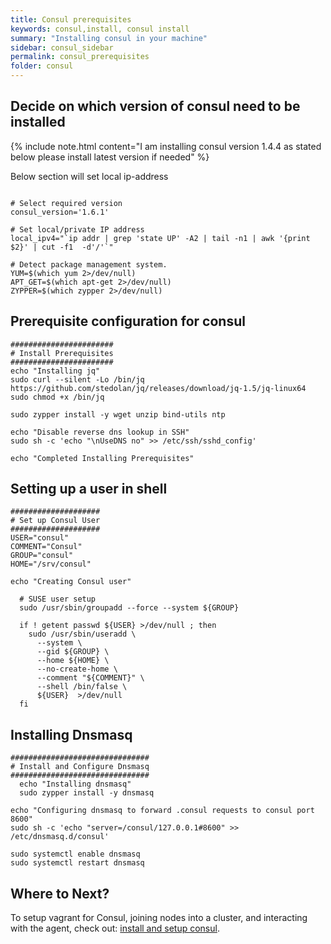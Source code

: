 ```yaml
---
title: Consul prerequisites
keywords: consul,install, consul install
summary: "Installing consul in your machine"
sidebar: consul_sidebar
permalink: consul_prerequisites
folder: consul
---
```

## Decide on which version of consul need to be installed 
{% include note.html content="I am installing consul version 1.4.4 as stated below please install latest version if needed" %}
    
Below section will set local ip-address
```shell

# Select required version
consul_version='1.6.1'

# Set local/private IP address
local_ipv4="`ip addr | grep 'state UP' -A2 | tail -n1 | awk '{print $2}' | cut -f1  -d'/'`"

# Detect package management system.
YUM=$(which yum 2>/dev/null)
APT_GET=$(which apt-get 2>/dev/null)
ZYPPER=$(which zypper 2>/dev/null)

```


## Prerequisite configuration for consul

```shell
#######################
# Install Prerequisites
#######################
echo "Installing jq"
sudo curl --silent -Lo /bin/jq https://github.com/stedolan/jq/releases/download/jq-1.5/jq-linux64
sudo chmod +x /bin/jq

sudo zypper install -y wget unzip bind-utils ntp

echo "Disable reverse dns lookup in SSH"
sudo sh -c 'echo "\nUseDNS no" >> /etc/ssh/sshd_config'

echo "Completed Installing Prerequisites"
```

## Setting up a user in shell 

```shell
####################
# Set up Consul User
####################
USER="consul"
COMMENT="Consul"
GROUP="consul"
HOME="/srv/consul"

echo "Creating Consul user"

  # SUSE user setup
  sudo /usr/sbin/groupadd --force --system ${GROUP}

  if ! getent passwd ${USER} >/dev/null ; then
    sudo /usr/sbin/useradd \
      --system \
      --gid ${GROUP} \
      --home ${HOME} \
      --no-create-home \
      --comment "${COMMENT}" \
      --shell /bin/false \
      ${USER}  >/dev/null
  fi

```
## Installing Dnsmasq 
```shell
###############################
# Install and Configure Dnsmasq
###############################
  echo "Installing dnsmasq"
  sudo zypper install -y dnsmasq

echo "Configuring dnsmasq to forward .consul requests to consul port 8600"
sudo sh -c 'echo "server=/consul/127.0.0.1#8600" >> /etc/dnsmasq.d/consul'

sudo systemctl enable dnsmasq
sudo systemctl restart dnsmasq

```


## Where to Next?

To setup vagrant for Consul, joining nodes into a cluster, and
interacting with the agent, check out: [install and setup consul](consul_install_configure_consul).